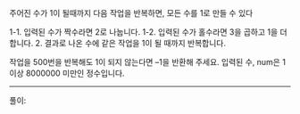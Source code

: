 주어진 수가 1이 될때까지 다음 작업을 반복하면, 모든 수를 1로 만들 수 있다

1-1. 입력된 수가 짝수라면 2로 나눕니다. 
1-2. 입력된 수가 홀수라면 3을 곱하고 1을 더합니다.
2. 결과로 나온 수에 같은 작업을 1이 될 때까지 반복합니다.

작업을 500번을 반복해도 1이 되지 않는다면 –1을 반환해 주세요.
입력된 수, num은 1 이상 8000000 미만인 정수입니다.



__________________________________________________________________________
풀이:
